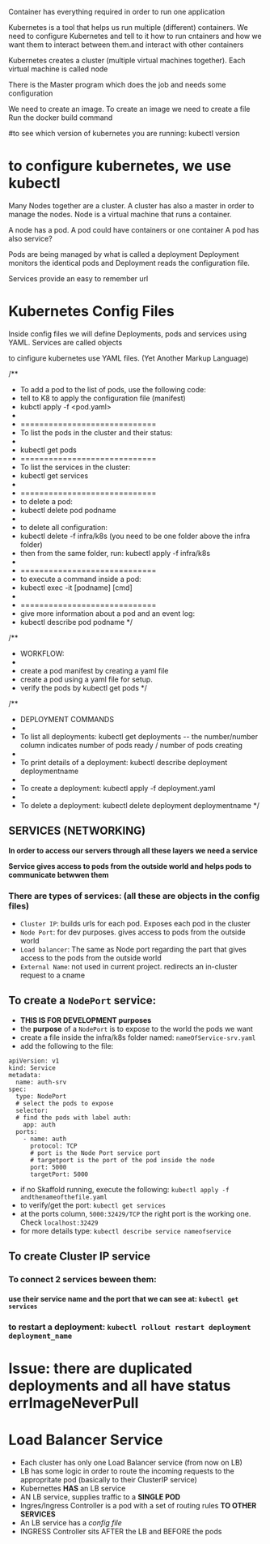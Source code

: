 Container has everything required in order to run one application


Kubernetes is a tool that helps us run multiple (different) containers.
We need to configure Kubernetes and tell to it how to run cntainers and how we want them to interact between them.and interact with other containers

Kubernetes creates a cluster (multiple virtual machines together). Each virtual machine is called node

There is the Master program which does the job and needs some configuration

We need to create an image.
To create an image we need to create a file
Run the docker build command


#to see which version of kubernetes you are running:
kubectl version 

# to configure kubernetes, we use kubectl

Many Nodes together are a cluster. A cluster has also a master in order to manage the nodes.
Node is a virtual machine that runs a container.

A node has a pod.
A pod could have containers or one container
A pod has also service?

Pods are being managed by what is called a deployment
Deployment monitors the identical pods and 
Deployment reads the configuration file.

Services provide an easy to remember url

Kubernetes Config Files
=======================
Inside config files we will define Deployments, pods and services using YAML. Services are called objects

to cinfigure kubernetes use YAML files. (Yet Another Markup Language)

/**
 * To add a pod to the list of pods, use the following code:
 * tell to K8 to apply the configuration file (manifest)
 * kubctl apply -f <pod.yaml>   
 * 
 * =============================
 * To list the pods in the cluster and their status:
 * 
 * kubectl get pods
 * =============================
 * To list the services in the cluster:
 * kubectl get services
 * 
 * =============================
 * to delete a pod:
 * kubectl delete pod podname
 * 
 * to delete all configuration:
 * kubectl delete -f infra/k8s (you need to be one folder above the infra folder)
 * then from the same folder, run: kubectl apply -f infra/k8s
 * 
 * =============================
 * to execute a command inside a pod:
 * kubectl exec -it [podname] [cmd]
 * 
 * =============================
 * give more information about a pod and an event log:
 * kubectl describe pod podname
 */

/**
 * WORKFLOW:
 * 
 * create a pod manifest by creating a yaml file
 * create a pod using a yaml file for setup.
 * verify the pods by kubectl get pods
 */





/**
 * DEPLOYMENT COMMANDS
 * 
 * To list all deployments: kubectl get deployments -- the number/number column indicates number of pods ready / number of pods creating
 * 
 * To print details of a deployment: kubectl describe deployment deploymentname
 * 
 * To create a deployment: kubectl apply -f deployment.yaml
 * 
 * To delete a deployment: kubectl delete deployment deploymentname
 */


## SERVICES (NETWORKING)

**In order to access our servers through all these layers we need a service**

**Service gives access to pods from the outside world and helps pods to communicate betwwen them**

### There are types of services: (all these are objects in the config files)

- `Cluster IP`: builds urls for each pod. Exposes each pod in the cluster
- `Node Port`: for dev purposes. gives access to pods from the outside world
- `Load balancer`: The same as Node port regarding the part that gives access to the pods from the outside world
- `External Name`: not used in current project. redirects an in-cluster request to a cname


## To create a `NodePort` service:

- **THIS IS FOR DEVELOPMENT purposes**
- the **purpose** of a `NodePort` is to expose to the world the pods we want
- create a file inside the infra/k8s folder named: `nameOfService-srv.yaml`
- add the following to the file:
  
```
apiVersion: v1
kind: Service
metadata: 
  name: auth-srv
spec:
  type: NodePort
  # select the pods to expose
  selector:
  # find the pods with label auth:
    app: auth
  ports:
    - name: auth
      protocol: TCP
      # port is the Node Port service port
      # targetport is the port of the pod inside the node
      port: 5000
      targetPort: 5000
```

- if no Skaffold running, execute the following: `kubectl apply -f andthenameofthefile.yaml`
- to verify/get the port: `kubectl get services`
- at the ports column, `5000:32429/TCP` the right port is the working one. Check  `localhost:32429`
- for more details type: `kubectl describe service nameofservice`

## To create Cluster IP service

### To connect 2 services beween them:

#### use their service name and the port that we can see at: `kubectl get services`

### to restart a deployment: `kubectl rollout restart deployment deployment_name`

# Issue: there are duplicated deployments and all have status errImageNeverPull

# Load Balancer Service

- Each cluster has only one Load Balancer service (from now on LB)
- LB has some logic in order to route the incoming requests to the appropritate pod (basically to their ClusterIP service)
- Kubernettes **HAS** an LB service
- AN LB service, supplies traffic to a **SINGLE POD**
- Ingres/Ingress Controller is a pod with a set of routing rules **TO OTHER SERVICES**
- An LB service has a *config file*
- INGRESS Controller sits AFTER the LB and BEFORE the pods
